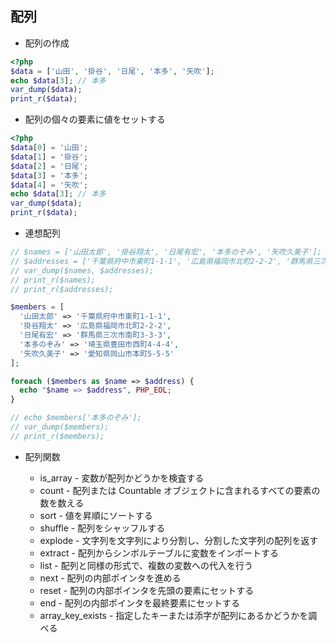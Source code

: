 ## 配列

- 配列の作成

``` php
<?php
$data = ['山田', '掛谷', '日尾', '本多', '矢吹'];
echo $data[3]; // 本多
var_dump($data);
print_r($data);
```

- 配列の個々の要素に値をセットする
``` php
<?php
$data[0] = '山田';
$data[1] = '掛谷';
$data[2] = '日尾';
$data[3] = '本多';
$data[4] = '矢吹';
echo $data[3]; // 本多
var_dump($data);
print_r($data);
```

- 連想配列

``` php
// $names = ['山田太郎', '掛谷翔太', '日尾有宏', '本多のぞみ', '矢吹久美子'];
// $addresses = ['千葉県府中市東町1-1-1', '広島県福岡市北町2-2-2', '群馬県三次市南町3-3-3', '埼玉県豊田市西町4-4-4', '愛知県岡山市本町5-5-5'];
// var_dump($names, $addresses);
// print_r($names);
// print_r($addresses);

$members = [
  '山田太郎' => '千葉県府中市東町1-1-1',
  '掛谷翔太' => '広島県福岡市北町2-2-2',
  '日尾有宏' => '群馬県三次市南町3-3-3',
  '本多のぞみ' => '埼玉県豊田市西町4-4-4',
  '矢吹久美子' => '愛知県岡山市本町5-5-5'
];

foreach ($members as $name => $address) {
  echo "$name => $address", PHP_EOL;
}

// echo $members['本多のぞみ'];
// var_dump($members);
// print_r($members);
```

- 配列関数

  - is_array - 変数が配列かどうかを検査する
  - count - 配列または Countable オブジェクトに含まれるすべての要素の数を数える 
  - sort - 値を昇順にソートする
  - shuffle - 配列をシャッフルする
  - explode - 文字列を文字列により分割し、分割した文字列の配列を返す
  - extract - 配列からシンボルテーブルに変数をインポートする
  - list -  配列と同様の形式で、複数の変数への代入を行う
  - next - 配列の内部ポインタを進める
  - reset - 配列の内部ポインタを先頭の要素にセットする
  - end - 配列の内部ポインタを最終要素にセットする
  - array_key_exists - 指定したキーまたは添字が配列にあるかどうかを調べる
  